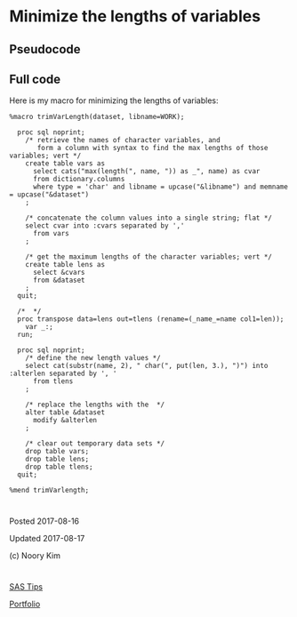 # Minimize the lengths of variables

## Pseudocode


## Full code

Here is my macro for minimizing the lengths of variables:

```
%macro trimVarLength(dataset, libname=WORK);

  proc sql noprint;
    /* retrieve the names of character variables, and 
       form a column with syntax to find the max lengths of those variables; vert */
    create table vars as
      select cats("max(length(", name, ")) as _", name) as cvar
      from dictionary.columns
      where type = 'char' and libname = upcase("&libname") and memname = upcase("&dataset")
    ;                                

    /* concatenate the column values into a single string; flat */
    select cvar into :cvars separated by ','
      from vars                                
    ;

    /* get the maximum lengths of the character variables; vert */
    create table lens as
      select &cvars 
      from &dataset
    ;                
  quit;

  /*  */
  proc transpose data=lens out=tlens (rename=(_name_=name col1=len));
    var _:;
  run;

  proc sql noprint;
    /* define the new length values */
    select cat(substr(name, 2), " char(", put(len, 3.), ")") into :alterlen separated by ', '
      from tlens
    ; 

    /* replace the lengths with the  */
    alter table &dataset
      modify &alterlen
    ;
    
    /* clear out temporary data sets */
    drop table vars;
    drop table lens;
    drop table tlens;                
  quit;

%mend trimVarlength;
```



#

Posted 2017-08-16

Updated 2017-08-17

(c) Noory Kim


#

[SAS Tips](/sas-tips)

[Portfolio](/)

